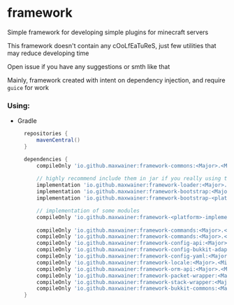 # framework
Simple framework for developing simple plugins for minecraft servers

This framework doesn't contain any cOoLfEaTuReS, just few utilities that may reduce developing time

Open issue if you have any suggestions or smth like that

Mainly, framework created with intent on dependency injection, and require `guice` for work

### Using:
- Gradle
  ```groovy
    repositories {
        mavenCentral()
    }
  
    dependencies {
        compileOnly 'io.github.maxwainer:framework-commons:<Major>.<Minor>.<Revision>'
            
        // highly recommend include them in jar if you really using this 
        implementation 'io.github.maxwainer:framework-loader:<Major>.<Minor>.<Revision>'
        implementation 'io.github.maxwainer:framework-bootstrap:<Major>.<Minor>.<Revision>'
        implementation 'io.github.maxwainer:framework-bootstrap-<platform>:<Major>.<Minor>.<Revision>'
  
        // implementation of some modules
        compileOnly 'io.github.maxwainer:framework-<platform>-implementation:<Major>.<Minor>.<Revision>'
        
        compileOnly 'io.github.maxwainer:framework-commands:<Major>.<Minor>.<Revision>'
        compileOnly 'io.github.maxwainer:framework-commands:<Major>.<Minor>.<Revision>'
        compileOnly 'io.github.maxwainer:framework-config-api:<Major>.<Minor>.<Revision>'
        compileOnly 'io.github.maxwainer:framework-config-bukkit-adapters:<Major>.<Minor>.<Revision>'
        compileOnly 'io.github.maxwainer:framework-config-yaml:<Major>.<Minor>.<Revision>'
        compileOnly 'io.github.maxwainer:framework-locale:<Major>.<Minor>.<Revision>'
        compileOnly 'io.github.maxwainer:framework-orm-api:<Major>.<Minor>.<Revision>'
        compileOnly 'io.github.maxwainer:framework-packet-wrapper:<Major>.<Minor>.<Revision>'
        compileOnly 'io.github.maxwainer:framework-stack-wrapper:<Major>.<Minor>.<Revision>'
        compileOnly 'io.github.maxwainer:framework-bukkit-commons:<Major>.<Minor>.<Revision>'
    }
  ```